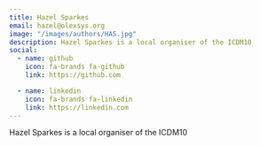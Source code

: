 ```yaml
---
title: Hazel Sparkes
email: hazel@olexsys.org
image: "/images/authors/HAS.jpg"
description: Hazel Sparkes is a local organiser of the ICDM10
social:
  - name: github
    icon: fa-brands fa-github
    link: https://github.com

  - name: linkedin
    icon: fa-brands fa-linkedin
    link: https://linkedin.com
---
```


Hazel Sparkes is a local organiser of the ICDM10
